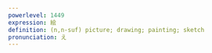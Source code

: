 ```yaml
---
powerlevel: 1449
expression: 絵
definition: (n,n-suf) picture; drawing; painting; sketch
pronunciation: え
---
```

